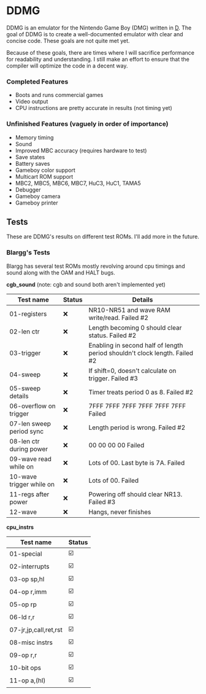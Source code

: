 # DDMG

DDMG is an emulator for the Nintendo Game Boy (DMG) written in [D](https://dlang.org). The goal of DDMG is to create a well-documented emulator with clear and concise code. These goals are not quite met yet.

Because of these goals, there are times where I will sacrifice performance for readability and understanding. I still make an effort to ensure that the compiler will optimize the code in a decent way.

### Completed Features
- Boots and runs commercial games
- Video output
- CPU instructions are pretty accurate in results (not timing yet)

### Unfinished Features (vaguely in order of importance)
- Memory timing
- Sound
- Improved MBC accuracy (requires hardware to test)
- Save states
- Battery saves
- Gameboy color support
- Multicart ROM support
- MBC2, MBC5, MBC6, MBC7, HuC3, HuC1, TAMA5
- Debugger
- Gameboy camera
- Gameboy printer

## Tests
These are DDMG's results on different test ROMs. I'll add more in the future.

### Blargg's Tests
Blargg has several test ROMs mostly revolving around cpu timings and sound along with the OAM and HALT bugs.

**cgb_sound** (note: cgb and sound both aren't implemented yet)

| Test name                | Status | Details                                                                    |
|--------------------------|--------|----------------------------------------------------------------------------|
| 01-registers             | :x:      | NR10-NR51 and wave RAM write/read. Failed #2                               |
| 02-len ctr               | :x:      | Length becoming 0 should clear status. Failed #2                           |
| 03-trigger               | :x:      | Enabling in second half of length period shouldn't clock length. Failed #2 |
| 04-sweep                 | :x:      | If shift=0, doesn't calculate on trigger. Failed #3                        |
| 05-sweep details         | :x:      | Timer treats period 0 as 8. Failed #2                                      |
| 06-overflow on trigger   | :x:      | 7FFF 7FFF 7FFF 7FFF 7FFF 7FFF Failed                                       |
| 07-len sweep period sync | :x:      | Length period is wrong. Failed #2                                          |
| 08-len ctr during power  | :x:      | 00 00 00 00 Failed                                                         |
| 09-wave read while on    | :x:      | Lots of 00. Last byte is 7A. Failed                                        |
| 10-wave trigger while on | :x:      | Lots of 00. Failed                                                         |
| 11-regs after power      | :x:      | Powering off should clear NR13. Failed #3                                  |
| 12-wave                  | :x:      | Hangs, never finishes                                                      |



**cpu_instrs**

| Test name             | Status |
|-----------------------|--------|
| 01-special            | :ballot_box_with_check: |
| 02-interrupts         | :ballot_box_with_check: |
| 03-op sp,hl           | :ballot_box_with_check: |
| 04-op r,imm           | :ballot_box_with_check: |
| 05-op rp              | :ballot_box_with_check: |
| 06-ld r,r             | :ballot_box_with_check: |
| 07-jr,jp,call,ret,rst | :ballot_box_with_check: |
| 08-misc instrs        | :ballot_box_with_check: |
| 09-op r,r             | :ballot_box_with_check: |
| 10-bit ops            | :ballot_box_with_check: |
| 11-op a,(hl)          | :ballot_box_with_check: |